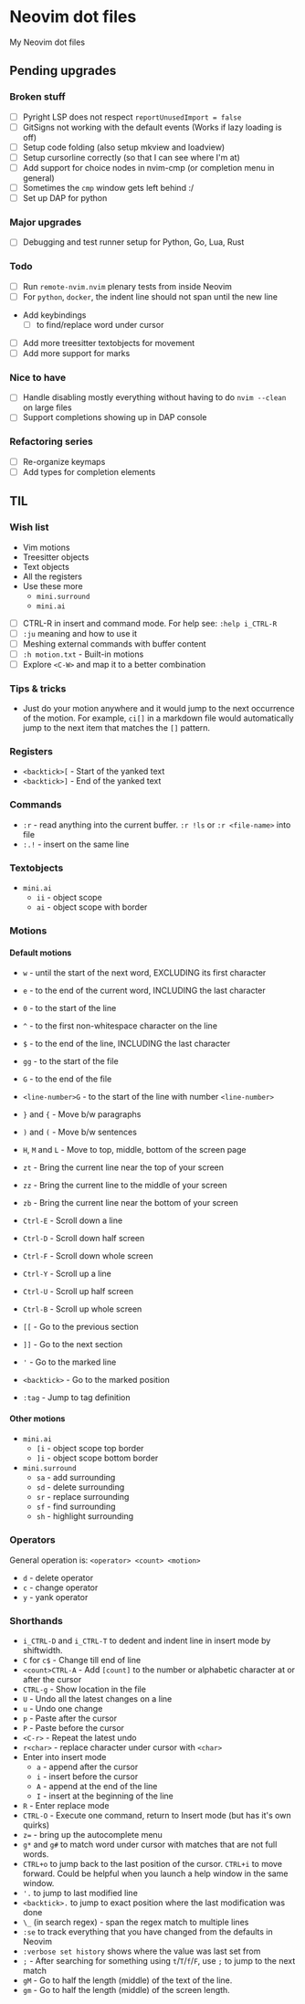 # Neovim dot files

My Neovim dot files

## Pending upgrades

### Broken stuff

- [ ] Pyright LSP does not respect `reportUnusedImport = false`
- [ ] GitSigns not working with the default events (Works if lazy loading is off)
- [ ] Setup code folding (also setup mkview and loadview)
- [ ] Setup cursorline correctly (so that I can see where I'm at)
- [ ] Add support for choice nodes in nvim-cmp (or completion menu in general)
- [ ] Sometimes the `cmp` window gets left behind :/
- [ ] Set up DAP for python

### Major upgrades

- [ ] Debugging and test runner setup for Python, Go, Lua, Rust

### Todo

- [ ] Run `remote-nvim.nvim` plenary tests from inside Neovim
- [ ] For `python`, `docker`, the indent line should not span until the new line
- Add keybindings
  - [ ] to find/replace word under cursor
- [ ] Add more treesitter textobjects for movement
- [ ] Add more support for marks

### Nice to have

- [ ] Handle disabling mostly everything without having to do `nvim --clean` on
  large files
- [ ] Support completions showing up in DAP console

### Refactoring series

- [ ] Re-organize keymaps
- [ ] Add types for completion elements

## TIL

### Wish list

- Vim motions
- Treesitter objects
- Text objects
- All the registers
- Use these more
  - `mini.surround`
  - `mini.ai`
- [ ] CTRL-R in insert and command mode. For help see: `:help i_CTRL-R`
- [ ] `:ju` meaning and how to use it
- [ ] Meshing external commands with buffer content
- [ ] `:h motion.txt` - Built-in motions
- [ ] Explore `<C-W>` and map it to a better combination

### Tips & tricks

- Just do your motion anywhere and it would jump to the next occurrence of the
  motion. For example, `ci[]` in a markdown file would automatically jump to
  the next item that matches the `[]` pattern.

### Registers

- `<backtick>[` - Start of the yanked text
- `<backtick>]` - End of the yanked text

### Commands

- `:r` - read anything into the current buffer. `:r !ls` or `:r <file-name>` into
  file
- `:.!` - insert on the same line

### Textobjects

- `mini.ai`
  - `ii` - object scope
  - `ai` - object scope with border

### Motions

#### Default motions

- `w` - until the start of the next word, EXCLUDING its first character

- `e` - to the end of the current word, INCLUDING the last character

- `0` - to the start of the line

- `^` - to the first non-whitespace character on the line

- `$` - to the end of the line, INCLUDING the last character

- `gg` - to the start of the file

- `G` - to the end of the file

- `<line-number>G` - to the start of the line with number `<line-number>`

- `}` and `{` - Move b/w paragraphs

- `)` and `(` - Move b/w sentences

- `H`, `M` and `L` - Move to top, middle, bottom of the screen page

- `zt` - Bring the current line near the top of your screen

- `zz` - Bring the current line to the middle of your screen

- `zb` - Bring the current line near the bottom of your screen

- `Ctrl-E` - Scroll down a line

- `Ctrl-D` - Scroll down half screen

- `Ctrl-F` - Scroll down whole screen

- `Ctrl-Y` - Scroll up a line

- `Ctrl-U` - Scroll up half screen

- `Ctrl-B` - Scroll up whole screen

- `[[` -  Go to the previous section

- `]]` -  Go to the next section

- `'` -  Go to the marked line

- `<backtick>` -  Go to the marked position

- `:tag` -  Jump to tag definition

#### Other motions

- `mini.ai`
  - `[i` - object scope top border
  - `]i` - object scope bottom border
- `mini.surround`
  - `sa` - add surrounding
  - `sd` - delete surrounding
  - `sr` - replace surrounding
  - `sf` - find surrounding
  - `sh` - highlight surrounding

### Operators

General operation is: `<operator> <count> <motion>`

- `d` - delete operator
- `c` - change operator
- `y` - yank operator

### Shorthands

- `i_CTRL-D` and `i_CTRL-T` to dedent and indent line in insert mode by shiftwidth.
- `C` for `c$` - Change till end of line
- `<count>CTRL-A` - Add `[count]` to the number or alphabetic character at
  or after the cursor
- `CTRL-g` - Show location in the file
- `U` - Undo all the latest changes on a line
- `u` - Undo one change
- `p` - Paste after the cursor
- `P` - Paste before the cursor
- `<C-r>` - Repeat the latest undo
- `r<char>` - replace character under cursor with `<char>`
- Enter into insert mode
  - `a` - append after the cursor
  - `i` - insert before the cursor
  - `A` - append at the end of the line
  - `I` - insert at the beginning of the line
- `R` - Enter replace mode
- `CTRL-O` - Execute one command, return to Insert mode (but has it's own quirks)
- `z=` - bring up the autocomplete menu
- `g*` and `g#` to match word under cursor with matches that are not full words.
- `CTRL+o` to jump back to the last position of the cursor. `CTRL+i` to move
  forward. Could be helpful when you launch a help window in the same window.
- `'.` to jump to last modified line
- `<backtick>.` to jump to exact position where the last modification was done
- `\_` (in search regex) - span the regex match to multiple lines
- `:se` to track everything that you have changed from the defaults in Neovim
- `:verbose set history` shows where the value was last set from
- `;` - After searching for something using `t`/`T`/`f`/`F`, use `;` to jump to
  the next match
- `gM` - Go to half the length (middle) of the text of the line.
- `gm` - Go to half the length (middle) of the screen length.
